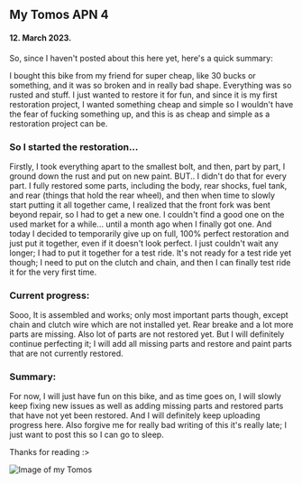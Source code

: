 ## My Tomos APN 4

#### 12. March 2023.

So, since I haven't posted about this here yet, here's a quick summary:

I bought this bike from my friend for super cheap, like 30 bucks or something, and it was so broken and in really bad shape. Everything was so rusted and stuff. I just wanted to restore it for fun, and since it is my first restoration project, I wanted something cheap and simple so I wouldn't have the fear of fucking something up, and this is as cheap and simple as a restoration project can be.

### So I started the restoration...

Firstly, I took everything apart to the smallest bolt, and then, part by part, I ground down the rust and put on new paint. BUT.. I didn't do that for every part. I fully restored some parts, including the body, rear shocks, fuel tank, and rear (things that hold the rear wheel), and then when time to slowly start putting it all together came, I realized that the front fork was bent beyond repair, so I had to get a new one. I couldn't find a good one on the used market for a while... until a month ago when I finally got one. And today I decided to temporarily give up on full, 100% perfect restoration and just put it together, even if it doesn't look perfect. I just couldn't wait any longer; I had to put it together for a test ride. It's not
ready for a test ride yet though; I need to put on the clutch and chain, and then I can finally test ride it for the very first time.

### Current progress:

Sooo, It is assembled and works; only most important parts though, except chain and clutch wire which are not installed yet. Rear breake and a lot more parts are missing. Also lot of parts are not restored yet. But I will definitely continue perfecting it; I will add all missing parts and restore and paint parts that are not currently restored.

### Summary:

For now, I will just have fun on this bike, and as time goes on, I will slowly keep fixing new issues as well as adding missing parts and restored parts that have not yet been restored. And I will definitely keep uploading progress here. Also forgive me for really bad writing of this it's really late; I just want to post this so I can go to sleep.

Thanks for reading :>

![Image of my Tomos](assets/images/diary/tomos-apn4-2.webp)
